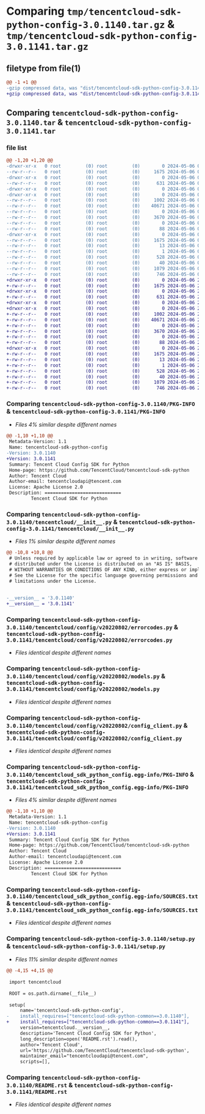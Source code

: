 # Comparing `tmp/tencentcloud-sdk-python-config-3.0.1140.tar.gz` & `tmp/tencentcloud-sdk-python-config-3.0.1141.tar.gz`

## filetype from file(1)

```diff
@@ -1 +1 @@
-gzip compressed data, was "dist/tencentcloud-sdk-python-config-3.0.1140.tar", last modified: Mon May  6 08:12:35 2024, max compression
+gzip compressed data, was "dist/tencentcloud-sdk-python-config-3.0.1141.tar", last modified: Mon May  6 20:40:53 2024, max compression
```

## Comparing `tencentcloud-sdk-python-config-3.0.1140.tar` & `tencentcloud-sdk-python-config-3.0.1141.tar`

### file list

```diff
@@ -1,20 +1,20 @@
-drwxr-xr-x   0 root         (0) root         (0)        0 2024-05-06 08:12:35.000000 tencentcloud-sdk-python-config-3.0.1140/
--rw-r--r--   0 root         (0) root         (0)     1675 2024-05-06 08:12:35.000000 tencentcloud-sdk-python-config-3.0.1140/PKG-INFO
-drwxr-xr-x   0 root         (0) root         (0)        0 2024-05-06 08:12:35.000000 tencentcloud-sdk-python-config-3.0.1140/tencentcloud/
--rw-r--r--   0 root         (0) root         (0)      631 2024-05-06 08:12:35.000000 tencentcloud-sdk-python-config-3.0.1140/tencentcloud/__init__.py
-drwxr-xr-x   0 root         (0) root         (0)        0 2024-05-06 08:12:35.000000 tencentcloud-sdk-python-config-3.0.1140/tencentcloud/config/
-drwxr-xr-x   0 root         (0) root         (0)        0 2024-05-06 08:12:35.000000 tencentcloud-sdk-python-config-3.0.1140/tencentcloud/config/v20220802/
--rw-r--r--   0 root         (0) root         (0)     1002 2024-05-06 08:12:35.000000 tencentcloud-sdk-python-config-3.0.1140/tencentcloud/config/v20220802/errorcodes.py
--rw-r--r--   0 root         (0) root         (0)    40671 2024-05-06 08:12:35.000000 tencentcloud-sdk-python-config-3.0.1140/tencentcloud/config/v20220802/models.py
--rw-r--r--   0 root         (0) root         (0)        0 2024-05-06 08:12:35.000000 tencentcloud-sdk-python-config-3.0.1140/tencentcloud/config/v20220802/__init__.py
--rw-r--r--   0 root         (0) root         (0)     3670 2024-05-06 08:12:35.000000 tencentcloud-sdk-python-config-3.0.1140/tencentcloud/config/v20220802/config_client.py
--rw-r--r--   0 root         (0) root         (0)        0 2024-05-06 08:12:35.000000 tencentcloud-sdk-python-config-3.0.1140/tencentcloud/config/__init__.py
--rw-r--r--   0 root         (0) root         (0)       88 2024-05-06 08:12:35.000000 tencentcloud-sdk-python-config-3.0.1140/setup.cfg
-drwxr-xr-x   0 root         (0) root         (0)        0 2024-05-06 08:12:35.000000 tencentcloud-sdk-python-config-3.0.1140/tencentcloud_sdk_python_config.egg-info/
--rw-r--r--   0 root         (0) root         (0)     1675 2024-05-06 08:12:35.000000 tencentcloud-sdk-python-config-3.0.1140/tencentcloud_sdk_python_config.egg-info/PKG-INFO
--rw-r--r--   0 root         (0) root         (0)       13 2024-05-06 08:12:35.000000 tencentcloud-sdk-python-config-3.0.1140/tencentcloud_sdk_python_config.egg-info/top_level.txt
--rw-r--r--   0 root         (0) root         (0)        1 2024-05-06 08:12:35.000000 tencentcloud-sdk-python-config-3.0.1140/tencentcloud_sdk_python_config.egg-info/dependency_links.txt
--rw-r--r--   0 root         (0) root         (0)      528 2024-05-06 08:12:35.000000 tencentcloud-sdk-python-config-3.0.1140/tencentcloud_sdk_python_config.egg-info/SOURCES.txt
--rw-r--r--   0 root         (0) root         (0)       40 2024-05-06 08:12:35.000000 tencentcloud-sdk-python-config-3.0.1140/tencentcloud_sdk_python_config.egg-info/requires.txt
--rw-r--r--   0 root         (0) root         (0)     1079 2024-05-06 08:12:35.000000 tencentcloud-sdk-python-config-3.0.1140/setup.py
--rw-r--r--   0 root         (0) root         (0)      746 2024-05-06 08:12:35.000000 tencentcloud-sdk-python-config-3.0.1140/README.rst
+drwxr-xr-x   0 root         (0) root         (0)        0 2024-05-06 20:40:53.000000 tencentcloud-sdk-python-config-3.0.1141/
+-rw-r--r--   0 root         (0) root         (0)     1675 2024-05-06 20:40:53.000000 tencentcloud-sdk-python-config-3.0.1141/PKG-INFO
+drwxr-xr-x   0 root         (0) root         (0)        0 2024-05-06 20:40:53.000000 tencentcloud-sdk-python-config-3.0.1141/tencentcloud/
+-rw-r--r--   0 root         (0) root         (0)      631 2024-05-06 20:40:53.000000 tencentcloud-sdk-python-config-3.0.1141/tencentcloud/__init__.py
+drwxr-xr-x   0 root         (0) root         (0)        0 2024-05-06 20:40:53.000000 tencentcloud-sdk-python-config-3.0.1141/tencentcloud/config/
+drwxr-xr-x   0 root         (0) root         (0)        0 2024-05-06 20:40:53.000000 tencentcloud-sdk-python-config-3.0.1141/tencentcloud/config/v20220802/
+-rw-r--r--   0 root         (0) root         (0)     1002 2024-05-06 20:40:53.000000 tencentcloud-sdk-python-config-3.0.1141/tencentcloud/config/v20220802/errorcodes.py
+-rw-r--r--   0 root         (0) root         (0)    40671 2024-05-06 20:40:53.000000 tencentcloud-sdk-python-config-3.0.1141/tencentcloud/config/v20220802/models.py
+-rw-r--r--   0 root         (0) root         (0)        0 2024-05-06 20:40:53.000000 tencentcloud-sdk-python-config-3.0.1141/tencentcloud/config/v20220802/__init__.py
+-rw-r--r--   0 root         (0) root         (0)     3670 2024-05-06 20:40:53.000000 tencentcloud-sdk-python-config-3.0.1141/tencentcloud/config/v20220802/config_client.py
+-rw-r--r--   0 root         (0) root         (0)        0 2024-05-06 20:40:53.000000 tencentcloud-sdk-python-config-3.0.1141/tencentcloud/config/__init__.py
+-rw-r--r--   0 root         (0) root         (0)       88 2024-05-06 20:40:53.000000 tencentcloud-sdk-python-config-3.0.1141/setup.cfg
+drwxr-xr-x   0 root         (0) root         (0)        0 2024-05-06 20:40:53.000000 tencentcloud-sdk-python-config-3.0.1141/tencentcloud_sdk_python_config.egg-info/
+-rw-r--r--   0 root         (0) root         (0)     1675 2024-05-06 20:40:53.000000 tencentcloud-sdk-python-config-3.0.1141/tencentcloud_sdk_python_config.egg-info/PKG-INFO
+-rw-r--r--   0 root         (0) root         (0)       13 2024-05-06 20:40:53.000000 tencentcloud-sdk-python-config-3.0.1141/tencentcloud_sdk_python_config.egg-info/top_level.txt
+-rw-r--r--   0 root         (0) root         (0)        1 2024-05-06 20:40:53.000000 tencentcloud-sdk-python-config-3.0.1141/tencentcloud_sdk_python_config.egg-info/dependency_links.txt
+-rw-r--r--   0 root         (0) root         (0)      528 2024-05-06 20:40:53.000000 tencentcloud-sdk-python-config-3.0.1141/tencentcloud_sdk_python_config.egg-info/SOURCES.txt
+-rw-r--r--   0 root         (0) root         (0)       40 2024-05-06 20:40:53.000000 tencentcloud-sdk-python-config-3.0.1141/tencentcloud_sdk_python_config.egg-info/requires.txt
+-rw-r--r--   0 root         (0) root         (0)     1079 2024-05-06 20:40:53.000000 tencentcloud-sdk-python-config-3.0.1141/setup.py
+-rw-r--r--   0 root         (0) root         (0)      746 2024-05-06 20:40:53.000000 tencentcloud-sdk-python-config-3.0.1141/README.rst
```

### Comparing `tencentcloud-sdk-python-config-3.0.1140/PKG-INFO` & `tencentcloud-sdk-python-config-3.0.1141/PKG-INFO`

 * *Files 4% similar despite different names*

```diff
@@ -1,10 +1,10 @@
 Metadata-Version: 1.1
 Name: tencentcloud-sdk-python-config
-Version: 3.0.1140
+Version: 3.0.1141
 Summary: Tencent Cloud Config SDK for Python
 Home-page: https://github.com/TencentCloud/tencentcloud-sdk-python
 Author: Tencent Cloud
 Author-email: tencentcloudapi@tencent.com
 License: Apache License 2.0
 Description: ============================
         Tencent Cloud SDK for Python
```

### Comparing `tencentcloud-sdk-python-config-3.0.1140/tencentcloud/__init__.py` & `tencentcloud-sdk-python-config-3.0.1141/tencentcloud/__init__.py`

 * *Files 1% similar despite different names*

```diff
@@ -10,8 +10,8 @@
 # Unless required by applicable law or agreed to in writing, software
 # distributed under the License is distributed on an "AS IS" BASIS,
 # WITHOUT WARRANTIES OR CONDITIONS OF ANY KIND, either express or implied.
 # See the License for the specific language governing permissions and
 # limitations under the License.
 
 
-__version__ = '3.0.1140'
+__version__ = '3.0.1141'
```

### Comparing `tencentcloud-sdk-python-config-3.0.1140/tencentcloud/config/v20220802/errorcodes.py` & `tencentcloud-sdk-python-config-3.0.1141/tencentcloud/config/v20220802/errorcodes.py`

 * *Files identical despite different names*

### Comparing `tencentcloud-sdk-python-config-3.0.1140/tencentcloud/config/v20220802/models.py` & `tencentcloud-sdk-python-config-3.0.1141/tencentcloud/config/v20220802/models.py`

 * *Files identical despite different names*

### Comparing `tencentcloud-sdk-python-config-3.0.1140/tencentcloud/config/v20220802/config_client.py` & `tencentcloud-sdk-python-config-3.0.1141/tencentcloud/config/v20220802/config_client.py`

 * *Files identical despite different names*

### Comparing `tencentcloud-sdk-python-config-3.0.1140/tencentcloud_sdk_python_config.egg-info/PKG-INFO` & `tencentcloud-sdk-python-config-3.0.1141/tencentcloud_sdk_python_config.egg-info/PKG-INFO`

 * *Files 4% similar despite different names*

```diff
@@ -1,10 +1,10 @@
 Metadata-Version: 1.1
 Name: tencentcloud-sdk-python-config
-Version: 3.0.1140
+Version: 3.0.1141
 Summary: Tencent Cloud Config SDK for Python
 Home-page: https://github.com/TencentCloud/tencentcloud-sdk-python
 Author: Tencent Cloud
 Author-email: tencentcloudapi@tencent.com
 License: Apache License 2.0
 Description: ============================
         Tencent Cloud SDK for Python
```

### Comparing `tencentcloud-sdk-python-config-3.0.1140/tencentcloud_sdk_python_config.egg-info/SOURCES.txt` & `tencentcloud-sdk-python-config-3.0.1141/tencentcloud_sdk_python_config.egg-info/SOURCES.txt`

 * *Files identical despite different names*

### Comparing `tencentcloud-sdk-python-config-3.0.1140/setup.py` & `tencentcloud-sdk-python-config-3.0.1141/setup.py`

 * *Files 11% similar despite different names*

```diff
@@ -4,15 +4,15 @@
 
 import tencentcloud
 
 ROOT = os.path.dirname(__file__)
 
 setup(
     name='tencentcloud-sdk-python-config',
-    install_requires=["tencentcloud-sdk-python-common==3.0.1140"],
+    install_requires=["tencentcloud-sdk-python-common==3.0.1141"],
     version=tencentcloud.__version__,
     description='Tencent Cloud Config SDK for Python',
     long_description=open('README.rst').read(),
     author='Tencent Cloud',
     url='https://github.com/TencentCloud/tencentcloud-sdk-python',
     maintainer_email="tencentcloudapi@tencent.com",
     scripts=[],
```

### Comparing `tencentcloud-sdk-python-config-3.0.1140/README.rst` & `tencentcloud-sdk-python-config-3.0.1141/README.rst`

 * *Files identical despite different names*

